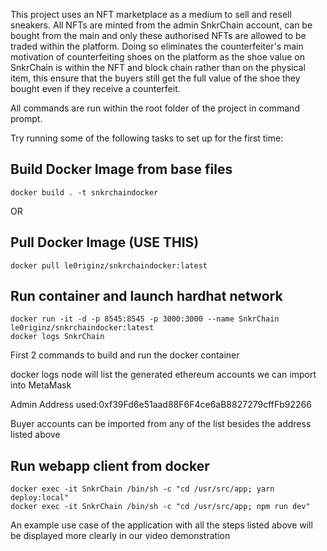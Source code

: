 This project uses an NFT marketplace as a medium to sell and resell sneakers. All NFTs are minted from the admin SnkrChain account, can be bought from the main and only these authorised NFTs are allowed to be traded within the platform. 
Doing so eliminates the counterfeiter's main motivation of counterfeiting shoes on the platform as the shoe value on SnkrChain is within the NFT and block chain rather than on the physical item, this ensure that the buyers still get the full value of the shoe they bought even if they receive a counterfeit.

All commands are run within the root folder of the project in command prompt.

Try running some of the following tasks to set up for the first time:

## Build Docker Image from base files
```Build Docker Image
docker build . -t snkrchaindocker
```

OR 

## Pull Docker Image (USE THIS)
```Pull Docker Image
docker pull le0riginz/snkrchaindocker:latest
```

## Run container and launch hardhat network
```Build HardHat Node
docker run -it -d -p 8545:8545 -p 3000:3000 --name SnkrChain le0riginz/snkrchaindocker:latest
docker logs SnkrChain
```
First 2 commands to build and run the docker container

docker logs node will list the generated ethereum accounts we can import into MetaMask

Admin Address used:0xf39Fd6e51aad88F6F4ce6aB8827279cffFb92266

Buyer accounts can be imported from any of the list besides the address listed above

## Run webapp client from docker
```Run web client
docker exec -it SnkrChain /bin/sh -c "cd /usr/src/app; yarn deploy:local"
docker exec -it SnkrChain /bin/sh -c "cd /usr/src/app; npm run dev"
```


An example use case of the application with all the steps listed above will be displayed more clearly in our video demonstration

